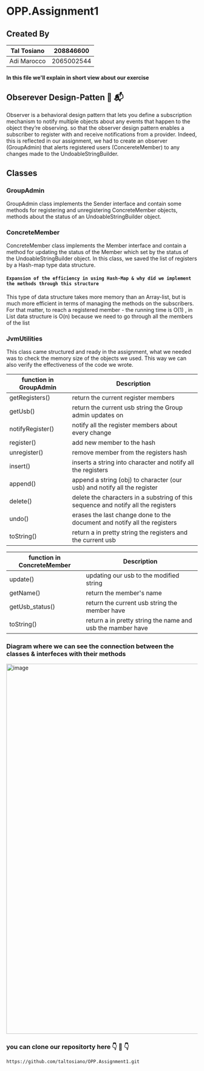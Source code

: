 # OPP.Assignment1

## Created By 
|Tal Tosiano |  208846600 | 
| ------------ | ------------ | 
| Adi Marocco | 2065002544 | 

  
#### In this file we'll explain in short view about our exercise

## Obserever Design-Patten  :goggles: :mailbox_with_mail: 
Observer is a behavioral design pattern that lets you define a subscription mechanism to notify multiple objects about any events that happen to the object they’re observing. so that the observer design pattern enables a subscriber to register with and receive notifications from a provider.
Indeed, this is reflected in our assignment, we had to create an observer (GroupAdmin) that alerts registered users (ConcereteMember) to any changes made to the UndoableStringBuilder.

## Classes

### GroupAdmin
GroupAdmin class implements the Sender interface and contain some methods for registering and unregistering ConcreteMember objects, methods about the status of an UndoableStringBuilder object.

### ConcreteMember
ConcreteMember class implements the Member interface and contain a method for updating the status of the Member which set by the status of the UndoableStringBuilder object. In this class, we saved the list of registers by a Hash-map type data structure.

#### `Expansion of the efficiency in using Hash-Map & why did we implement the methods through this structure`
This type of data structure takes more memory than an Array-list, but is much more efficient in terms of managing the methods on the subscribers. For that matter, to reach a registered member - the running time is O(1) , in List data structure is O(n) because we need to go through all the members of the list

### JvmUtilities
This class came structured and ready in the assignment, what we needed was to check the memory size of the objects we used. This way we can also verify the effectiveness of the code we wrote.

|function in GroupAdmin |  Description | 
| ------------ | ------------ | 
| getRegisters() | return the current register members | 
| getUsb() | return the current usb string the Group admin updates on | 
| notifyRegister() | notify all the register members about every change |  
| register() | add new member to the hash |   
| unregister() | remove member from the registers hash | 
| insert() | inserts a string into character and notify all the registers |  
| append() | append a string (obj) to character (our usb) and notify all the register |  
| delete() | delete the characters in a substring of this sequence and notify all the registers |  
| undo() | erases the last change done to the document and notify all the registers | 
| toString() | return a in pretty string the registers and the current usb  | 


|function in ConcreteMember |  Description | 
| ------------ | ------------ | 
| update() | updating our usb to the modified string |
| getName() | return the member's name | 
| getUsb_status() | return the current usb string the member have | 
| toString() | return a in pretty string the name and usb the mamber have  | 

### Diagram where we can see the connection between the classes & interfeces with their methods
<img width="972" alt="image" src="https://user-images.githubusercontent.com/94299489/209982415-a21dd83a-5ddf-4716-aef7-ce86c0bd52de.png">

### you can clone our repositorty here :point_down: :slightly_smiling_face:	:point_down: 
```
https://github.com/taltosiano/OPP.Assignment1.git

```


